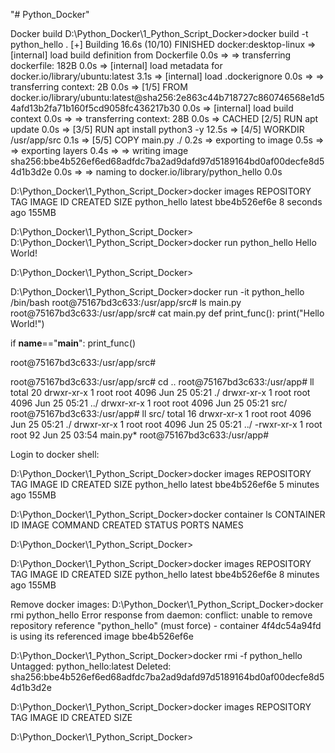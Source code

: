 "# Python_Docker" 

Docker build
D:\Python_Docker\1_Python_Script_Docker>docker build -t python_hello .
[+] Building 16.6s (10/10) FINISHED                                                                                                      docker:desktop-linux
 => [internal] load build definition from Dockerfile                                                                                                     0.0s
 => => transferring dockerfile: 182B                                                                                                                     0.0s
 => [internal] load metadata for docker.io/library/ubuntu:latest                                                                                         3.1s
 => [internal] load .dockerignore                                                                                                                        0.0s
 => => transferring context: 2B                                                                                                                          0.0s
 => [1/5] FROM docker.io/library/ubuntu:latest@sha256:2e863c44b718727c860746568e1d54afd13b2fa71b160f5cd9058fc436217b30                                   0.0s
 => [internal] load build context                                                                                                                        0.0s
 => => transferring context: 28B                                                                                                                         0.0s
 => CACHED [2/5] RUN apt update                                                                                                                          0.0s
 => [3/5] RUN apt install python3 -y                                                                                                                    12.5s
 => [4/5] WORKDIR /usr/app/src                                                                                                                           0.1s
 => [5/5] COPY main.py ./                                                                                                                                0.2s
 => exporting to image                                                                                                                                   0.5s
 => => exporting layers                                                                                                                                  0.4s
 => => writing image sha256:bbe4b526ef6ed68adfdc7ba2ad9dafd97d5189164bd0af00decfe8d54d1b3d2e                                                             0.0s
 => => naming to docker.io/library/python_hello                                                                                                          0.0s

D:\Python_Docker\1_Python_Script_Docker>docker images
REPOSITORY     TAG       IMAGE ID       CREATED         SIZE
python_hello   latest    bbe4b526ef6e   8 seconds ago   155MB

D:\Python_Docker\1_Python_Script_Docker>
D:\Python_Docker\1_Python_Script_Docker>docker run python_hello
Hello World!

D:\Python_Docker\1_Python_Script_Docker>

D:\Python_Docker\1_Python_Script_Docker>docker run -it python_hello /bin/bash
root@75167bd3c633:/usr/app/src# ls
main.py
root@75167bd3c633:/usr/app/src# cat main.py
def print_func():
    print("Hello World!")


if __name__=="__main__":
    print_func()

root@75167bd3c633:/usr/app/src#
	
	
root@75167bd3c633:/usr/app/src# cd ..
root@75167bd3c633:/usr/app# ll
total 20
drwxr-xr-x 1 root root 4096 Jun 25 05:21 ./
drwxr-xr-x 1 root root 4096 Jun 25 05:21 ../
drwxr-xr-x 1 root root 4096 Jun 25 05:21 src/
root@75167bd3c633:/usr/app# ll src/
total 16
drwxr-xr-x 1 root root 4096 Jun 25 05:21 ./
drwxr-xr-x 1 root root 4096 Jun 25 05:21 ../
-rwxr-xr-x 1 root root   92 Jun 25 03:54 main.py*
root@75167bd3c633:/usr/app#


Login to docker shell:

D:\Python_Docker\1_Python_Script_Docker>docker images
REPOSITORY     TAG       IMAGE ID       CREATED         SIZE
python_hello   latest    bbe4b526ef6e   5 minutes ago   155MB

D:\Python_Docker\1_Python_Script_Docker>docker container ls
CONTAINER ID   IMAGE     COMMAND   CREATED   STATUS    PORTS     NAMES

D:\Python_Docker\1_Python_Script_Docker>

D:\Python_Docker\1_Python_Script_Docker>docker images
REPOSITORY     TAG       IMAGE ID       CREATED         SIZE
python_hello   latest    bbe4b526ef6e   8 minutes ago   155MB


Remove docker images:
D:\Python_Docker\1_Python_Script_Docker>docker rmi python_hello
Error response from daemon: conflict: unable to remove repository reference "python_hello" (must force) - container 4f4dc54a94fd is using its referenced image bbe4b526ef6e

D:\Python_Docker\1_Python_Script_Docker>docker rmi -f python_hello
Untagged: python_hello:latest
Deleted: sha256:bbe4b526ef6ed68adfdc7ba2ad9dafd97d5189164bd0af00decfe8d54d1b3d2e

D:\Python_Docker\1_Python_Script_Docker>docker images
REPOSITORY   TAG       IMAGE ID   CREATED   SIZE

D:\Python_Docker\1_Python_Script_Docker>